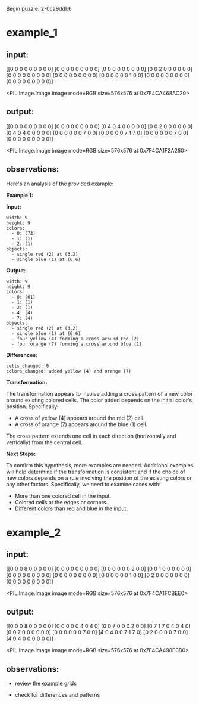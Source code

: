 Begin puzzle: 2-0ca9ddb6


# example_1

## input:

[[0 0 0 0 0 0 0 0 0]
 [0 0 0 0 0 0 0 0 0]
 [0 0 0 0 0 0 0 0 0]
 [0 0 2 0 0 0 0 0 0]
 [0 0 0 0 0 0 0 0 0]
 [0 0 0 0 0 0 0 0 0]
 [0 0 0 0 0 0 1 0 0]
 [0 0 0 0 0 0 0 0 0]
 [0 0 0 0 0 0 0 0 0]]


<PIL.Image.Image image mode=RGB size=576x576 at 0x7F4CA468AC20>


## output:

[[0 0 0 0 0 0 0 0 0]
 [0 0 0 0 0 0 0 0 0]
 [0 4 0 4 0 0 0 0 0]
 [0 0 2 0 0 0 0 0 0]
 [0 4 0 4 0 0 0 0 0]
 [0 0 0 0 0 0 7 0 0]
 [0 0 0 0 0 7 1 7 0]
 [0 0 0 0 0 0 7 0 0]
 [0 0 0 0 0 0 0 0 0]]


<PIL.Image.Image image mode=RGB size=576x576 at 0x7F4CA1F2A260>


## observations:

Here's an analysis of the provided example:

**Example 1:**

**Input:**

```
width: 9
height: 9
colors:
  - 0: (73)
  - 1: (1)
  - 2: (1)
objects:
  - single red (2) at (3,2)
  - single blue (1) at (6,6)
```

**Output:**

```
width: 9
height: 9
colors:
  - 0: (61)
  - 1: (1)
  - 2: (1)
  - 4: (4)
  - 7: (4)
objects:
  - single red (2) at (3,2)
  - single blue (1) at (6,6)
  - four yellow (4) forming a cross around red (2)
  - four orange (7) forming a cross around blue (1)

```

**Differences:**

```
cells_changed: 8
colors_changed: added yellow (4) and orange (7)
```

**Transformation:**

The transformation appears to involve adding a cross pattern of a new color around existing colored cells.  The color added depends on the initial color's position.  Specifically:

* A cross of yellow (4) appears around the red (2) cell.
* A cross of orange (7) appears around the blue (1) cell.

The cross pattern extends one cell in each direction (horizontally and vertically) from the central cell.


**Next Steps:**

To confirm this hypothesis, more examples are needed.  Additional examples will help determine if the transformation is consistent and if the choice of new colors depends on a rule involving the position of the existing colors or any other factors.  Specifically, we need to examine cases with:

* More than one colored cell in the input.
* Colored cells at the edges or corners.
* Different colors than red and blue in the input.





# example_2

## input:

[[0 0 0 8 0 0 0 0 0]
 [0 0 0 0 0 0 0 0 0]
 [0 0 0 0 0 0 2 0 0]
 [0 0 1 0 0 0 0 0 0]
 [0 0 0 0 0 0 0 0 0]
 [0 0 0 0 0 0 0 0 0]
 [0 0 0 0 0 0 1 0 0]
 [0 2 0 0 0 0 0 0 0]
 [0 0 0 0 0 0 0 0 0]]


<PIL.Image.Image image mode=RGB size=576x576 at 0x7F4CA1FCBEE0>


## output:

[[0 0 0 8 0 0 0 0 0]
 [0 0 0 0 0 4 0 4 0]
 [0 0 7 0 0 0 2 0 0]
 [0 7 1 7 0 4 0 4 0]
 [0 0 7 0 0 0 0 0 0]
 [0 0 0 0 0 0 7 0 0]
 [4 0 4 0 0 7 1 7 0]
 [0 2 0 0 0 0 7 0 0]
 [4 0 4 0 0 0 0 0 0]]


<PIL.Image.Image image mode=RGB size=576x576 at 0x7F4CA498E0B0>


## observations:

- review the example grids

- check for differences and patterns

